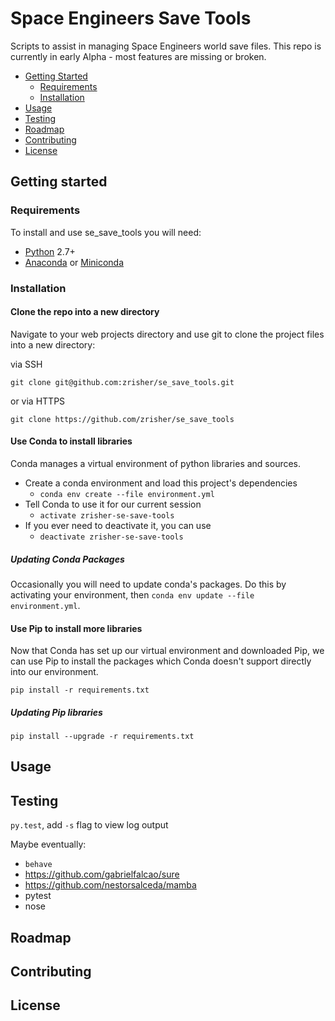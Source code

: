 # Space Engineers Save Tools
Scripts to assist in managing Space Engineers world save files.
This repo is currently in early Alpha - most features are missing or broken.

* [Getting Started](#getting-started)
  * [Requirements](#requirements)
  * [Installation](#installation)
* [Usage](#usage)
* [Testing](#testing)
* [Roadmap](#roadmap)
* [Contributing](#contributing)
* [License](#license)


## Getting started


### Requirements

To install and use se_save_tools you will need:

* [Python](https://www.python.org/downloads/) 2.7+
* [Anaconda](http://continuum.io/downloads) or [Miniconda](http://conda.pydata.org/miniconda.html)


### Installation


#### Clone the repo into a new directory
Navigate to your web projects directory and use git to clone the project files
 into a new directory:

via SSH
```
git clone git@github.com:zrisher/se_save_tools.git
```

or via HTTPS
```
git clone https://github.com/zrisher/se_save_tools
```


#### Use Conda to install libraries

Conda manages a virtual environment of python libraries and sources.

* Create a conda environment and load this project's dependencies
  * `conda env create --file environment.yml`
* Tell Conda to use it for our current session
  * `activate zrisher-se-save-tools`
* If you ever need to deactivate it, you can use
  * `deactivate zrisher-se-save-tools`

##### Updating Conda Packages
Occasionally you will need to update conda's packages. Do this by activating your
environment, then `conda env update --file environment.yml`.

#### Use Pip to install more libraries

Now that Conda has set up our virtual environment and downloaded Pip, we can use
  Pip to install the packages which Conda doesn't support directly into our
  environment.

```
pip install -r requirements.txt
```

##### Updating Pip libraries
`pip install --upgrade -r requirements.txt`


## Usage

## Testing
`py.test`, add `-s` flag to view log output

Maybe eventually:
* `behave`
* https://github.com/gabrielfalcao/sure
* https://github.com/nestorsalceda/mamba
* pytest
* nose

## Roadmap

## Contributing

## License